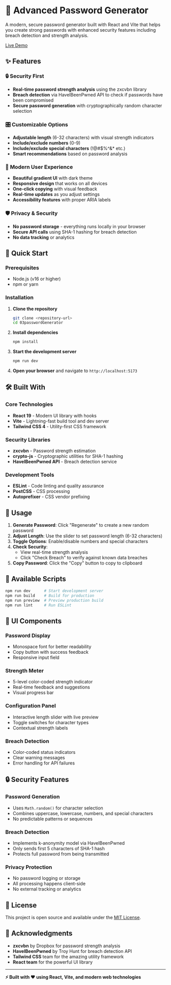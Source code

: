 # 🔐 Advanced Password Generator

A modern, secure password generator built with React and Vite that helps you create strong passwords with enhanced security features including breach detection and strength analysis.

[Live Demo](https://90-days-web-dev-password-generator.vercel.app/)

## ✨ Features

### 🔒 **Security First**

- **Real-time password strength analysis** using the zxcvbn library
- **Breach detection** via HaveIBeenPwned API to check if passwords have been compromised
- **Secure password generation** with cryptographically random character selection

### 🎛️ **Customizable Options**

- **Adjustable length** (6-32 characters) with visual strength indicators
- **Include/exclude numbers** (0-9)
- **Include/exclude special characters** (!@#$%^&\* etc.)
- **Smart recommendations** based on password analysis

### 💫 **Modern User Experience**

- **Beautiful gradient UI** with dark theme
- **Responsive design** that works on all devices
- **One-click copying** with visual feedback
- **Real-time updates** as you adjust settings
- **Accessibility features** with proper ARIA labels

### 🛡️ **Privacy & Security**

- **No password storage** - everything runs locally in your browser
- **Secure API calls** using SHA-1 hashing for breach detection
- **No data tracking** or analytics

## 🚀 Quick Start

### Prerequisites

- Node.js (v16 or higher)
- npm or yarn

### Installation

1. **Clone the repository**

   ```bash
   git clone <repository-url>
   cd 03passwordGenerator
   ```

2. **Install dependencies**

   ```bash
   npm install
   ```

3. **Start the development server**

   ```bash
   npm run dev
   ```

4. **Open your browser** and navigate to `http://localhost:5173`

## 🛠️ Built With

### Core Technologies

- **React 19** - Modern UI library with hooks
- **Vite** - Lightning-fast build tool and dev server
- **Tailwind CSS 4** - Utility-first CSS framework

### Security Libraries

- **zxcvbn** - Password strength estimation
- **crypto-js** - Cryptographic utilities for SHA-1 hashing
- **HaveIBeenPwned API** - Breach detection service

### Development Tools

- **ESLint** - Code linting and quality assurance
- **PostCSS** - CSS processing
- **Autoprefixer** - CSS vendor prefixing

## 📱 Usage

1. **Generate Password**: Click "Regenerate" to create a new random password
2. **Adjust Length**: Use the slider to set password length (6-32 characters)
3. **Toggle Options**: Enable/disable numbers and special characters
4. **Check Security**:
   - View real-time strength analysis
   - Click "Check Breach" to verify against known data breaches
5. **Copy Password**: Click the "Copy" button to copy to clipboard

## 🔧 Available Scripts

```bash
npm run dev      # Start development server
npm run build    # Build for production
npm run preview  # Preview production build
npm run lint     # Run ESLint
```

## 🎨 UI Components

### Password Display

- Monospace font for better readability
- Copy button with success feedback
- Responsive input field

### Strength Meter

- 5-level color-coded strength indicator
- Real-time feedback and suggestions
- Visual progress bar

### Configuration Panel

- Interactive length slider with live preview
- Toggle switches for character types
- Contextual strength labels

### Breach Detection

- Color-coded status indicators
- Clear warning messages
- Error handling for API failures

## 🔒 Security Features

### Password Generation

- Uses `Math.random()` for character selection
- Combines uppercase, lowercase, numbers, and special characters
- No predictable patterns or sequences

### Breach Detection

- Implements k-anonymity model via HaveIBeenPwned
- Only sends first 5 characters of SHA-1 hash
- Protects full password from being transmitted

### Privacy Protection

- No password logging or storage
- All processing happens client-side
- No external tracking or analytics

## 📄 License

This project is open source and available under the [MIT License](LICENSE).

## 🙏 Acknowledgments

- **zxcvbn** by Dropbox for password strength analysis
- **HaveIBeenPwned** by Troy Hunt for breach detection API
- **Tailwind CSS** team for the amazing utility framework
- **React team** for the powerful UI library

---

**⚡ Built with ❤️ using React, Vite, and modern web technologies**
